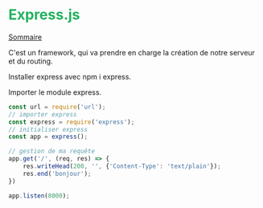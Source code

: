 # <div style="color: #26B260">**Express.js**</div>

[Sommaire](./00-Sommaire.md)

C'est un framework, qui va prendre en charge la création de notre serveur et du routing.

Installer express avec npm i express.

Importer le module express.

```javascript
const url = require('url');
// importer express
const express = require('express');
// initialiser express
const app = express();

// gestion de ma requête
app.get('/', (req, res) => {
    res.writeHead(200, '', {'Content-Type': 'text/plain'});
    res.end('bonjour');
})

app.listen(8000);
```
